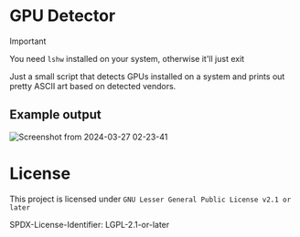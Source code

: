 # GPU Detector

>[!IMPORTANT]
>You need `lshw` installed on your system, otherwise it'll just exit

Just a small script that detects GPUs installed on a system and prints out pretty ASCII art based on detected vendors.

## Example output
![Screenshot from 2024-03-27 02-23-41](https://github.com/Jefferson-tan/GPU-detector-script/assets/56427943/249a30c6-4202-4994-a756-3a1e0ef99d5f)

# License
This project is licensed under `GNU Lesser General Public License v2.1 or later`

SPDX-License-Identifier: LGPL-2.1-or-later
